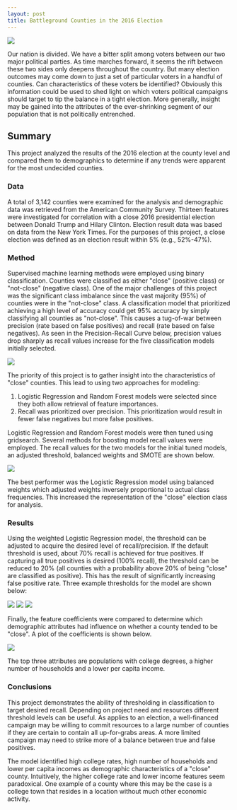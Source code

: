 ```yaml
---
layout: post
title: Battleground Counties in the 2016 Election
---
```


<img src="/assets/images/batt_ground/county_map.png">

Our nation is divided. We have a bitter split among voters between our two major political parties. As time marches forward, it seems the rift between these two sides only deepens throughout the country. But many election outcomes may come down to just a set of particular voters in a handful of counties. Can characteristics of these voters be identified? Obviously this information could be used to shed light on which voters political campaigns should target to tip the balance in a tight election. More generally, insight may be gained into the attributes of the ever-shrinking segment of our population that is not politically entrenched.

## Summary
This project analyzed the results of the 2016 election at the county level and compared them to demographics to determine if any trends were apparent for the most undecided counties.

### Data
A total of 3,142 counties were examined for the analysis and demographic data was retrieved from the American Community Survey. Thirteen features were investigated for correlation with a close 2016 presidential election between Donald Trump and Hilary Clinton. Election result data was based on data from the New York Times. For the purposes of this project, a close election was defined as an election result within 5% (e.g., 52%-47%).

### Method
Supervised machine learning methods were employed using binary classification. Counties were classified as either "close" (positive class) or "not-close" (negative class). One of the major challenges of this project was the significant class imbalance since the vast majority (95%) of counties were in the "not-close" class. A classification model that prioritized achieving a high level of accuracy could get 95% accuracy by simply classifying all counties as "not-close". This causes a tug-of-war between precision (rate based on false positives) and recall (rate based on false negatives). As seen in the Precision-Recall Curve below, precision values drop sharply as recall values increase for the five classification models initially selected.

<img src="/assets/images/batt_ground/prcurve.png">

The priority of this project is to gather insight into the characteristics of "close" counties. This lead to using two approaches for modeling:
1. Logistic Regression and Random Forest models were selected since they both allow retrieval of feature importances.
2. Recall was prioritized over precision. This prioritization would result in fewer false negatives but more false positives.

Logistic Regression and Random Forest models were then tuned using gridsearch. Several methods for boosting model recall values were employed. The recall values for the two models for the initial tuned models, an adjusted threshold, balanced weights and SMOTE are shown below.

<img src="/assets/images/batt_ground/recall_vals.png">

The best performer was the Logistic Regression model using balanced weights which adjusted weights inversely proportional to actual class frequencies. This increased the representation of the "close" election class for analysis.

### Results
Using the weighted Logistic Regression model, the threshold can be adjusted to acquire the desired level of recall/precision. If the default threshold is used, about 70% recall is achieved for true positives. If capturing all true positives is desired (100% recall), the threshold can be reduced to 20% (all counties with a probability above 20% of being "close" are classified as positive). This has the result of significantly increasing false positive rate. Three example thresholds for the model are shown below:

<img src="/assets/images/batt_ground/t_50.png">

<img src="/assets/images/batt_ground/t_30.png">

<img src="/assets/images/batt_ground/t_20.png">

Finally, the feature coefficients were compared to determine which demographic attributes had influence on whether a county tended to be "close". A plot of the coefficients is shown below.

<img src="/assets/images/batt_ground/feat.png">

The top three attributes are populations with college degrees, a higher number of households and a lower per capita income.

### Conclusions
This project demonstrates the ability of thresholding in classification to target desired recall. Depending on project need and resources different threshold levels can be useful. As applies to an election, a well-financed campaign may be willing to commit resources to a large number of counties if they are certain to contain all up-for-grabs areas. A more limited campaign may need to strike more of a balance between true and false positives.

The model identified high college rates, high number of households and lower per capita incomes as demographic characteristics of a "close" county. Intuitively, the higher college rate and lower income features seem paradoxical. One example of a county where this may be the case is a college town that resides in a location without much other economic activity.
